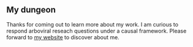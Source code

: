 ## My dungeon

Thanks for coming out to learn more about my work. I am curious to respond arboviral reseach questions under a causal framework. Please forward to [my website](culquichicon.github,io) to discover about me.
